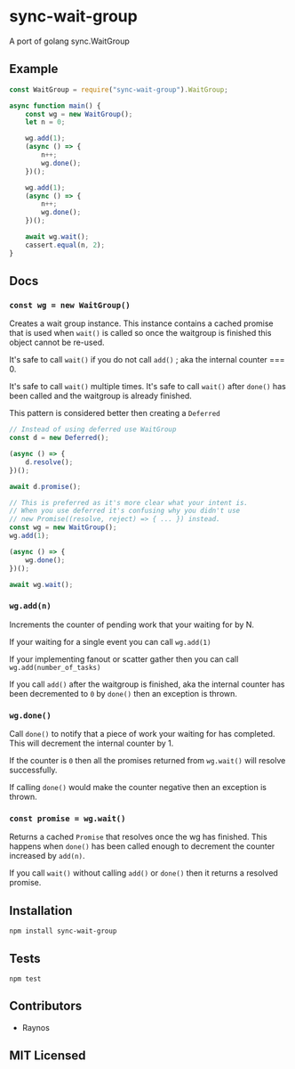 # sync-wait-group

<!--
    [![build status][build-png]][build]
    [![Coverage Status][cover-png]][cover]
    [![Davis Dependency status][dep-png]][dep]
-->

<!-- [![NPM][npm-png]][npm] -->

A port of golang sync.WaitGroup

## Example

```js
const WaitGroup = require("sync-wait-group").WaitGroup;

async function main() {
    const wg = new WaitGroup();
    let n = 0;

    wg.add(1);
    (async () => {
        n++;
        wg.done();
    })();

    wg.add(1);
    (async () => {
        n++;
        wg.done();
    })();

    await wg.wait();
    cassert.equal(n, 2);
}
```

## Docs

### `const wg = new WaitGroup()`

Creates a wait group instance. This instance contains a cached
promise that is used when `wait()` is called so once the waitgroup
is finished this object cannot be re-used.

It's safe to call `wait()` if you do not call `add()` ; aka the
internal counter === 0.

It's safe to call `wait()` multiple times.
It's safe to call `wait()` after `done()` has been called and
the waitgroup is already finished.

This pattern is considered better then creating a `Deferred`

```js
// Instead of using deferred use WaitGroup
const d = new Deferred();

(async () => {
    d.resolve();
})();

await d.promise();

// This is preferred as it's more clear what your intent is.
// When you use deferred it's confusing why you didn't use
// new Promise((resolve, reject) => { ... }) instead.
const wg = new WaitGroup();
wg.add(1);

(async () => {
    wg.done();
})();

await wg.wait();
```

### `wg.add(n)`

Increments the counter of pending work that your waiting for by
N.

If your waiting for a single event you can call `wg.add(1)`

If your implementing fanout or scatter gather then you can call
`wg.add(number_of_tasks)`

If you call `add()` after the waitgroup is finished, aka the
internal counter has been decremented to `0` by `done()` then
an exception is thrown.

### `wg.done()`

Call `done()` to notify that a piece of work your waiting for
has completed. This will decrement the internal counter by 1.

If the counter is `0` then all the promises returned from
`wg.wait()` will resolve successfully.

If calling `done()` would make the counter negative then an
exception is thrown.

### `const promise = wg.wait()`

Returns a cached `Promise` that resolves once the wg has finished.
This happens when `done()` has been called enough to decrement
the counter increased by `add(n)`.

If you call `wait()` without calling `add()` or `done()` then
it returns a resolved promise.

## Installation

`npm install sync-wait-group`

## Tests

`npm test`

## Contributors

 - Raynos

## MIT Licensed

  [build-png]: https://secure.travis-ci.org/Raynos/sync-wait-group.png
  [build]: https://travis-ci.org/Raynos/sync-wait-group
  [cover-png]: https://coveralls.io/repos/Raynos/sync-wait-group/badge.png
  [cover]: https://coveralls.io/r/Raynos/sync-wait-group
  [dep-png]: https://david-dm.org/Raynos/sync-wait-group.png
  [dep]: https://david-dm.org/Raynos/sync-wait-group
  [npm-png]: https://nodei.co/npm/sync-wait-group.png?stars&downloads
  [npm]: https://nodei.co/npm/sync-wait-group
